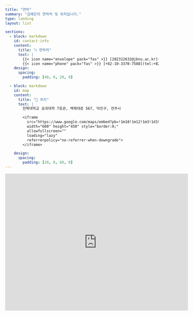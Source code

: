 ```yaml
---
title: "연락"
summary: "김예은의 연락처 및 위치입니다."
type: landing
layout: list

sections:
  - block: markdown
    id: contact-info
    content:
      title: "📞 연락처"
      text: |
        {{< icon name="envelope" pack="fas" >}} [202312632@jbnu.ac.kr](mailto:202312632@jbnu.ac.kr)  
        {{< icon name="phone" pack="fas" >}} [+82-10-3370-7588](tel:+821033707588)
    design:
      spacing:
        padding: [40, 0, 20, 0]

  - block: markdown
    id: map
    content:
      title: "📍 위치"
      text: |
        전북대학교 공과대학 7호관, 백제대로 567, 덕진구, 전주시

        <iframe
          src="https://www.google.com/maps/embed?pb=!1m18!1m12!1m3!1d1951.51934262187!2d127.13375986643295!3d35.84583686809913!2m3!1f0!2f0!3f0!3m2!1i1024!2i768!4f13.1!3m3!1m2!1s0x35702330dc920b9d%3A0x1d0d425396006646!2z7KCE67aB64yA7ZWZ6rWQIOqzteqzvOuMgO2VmSA37Zi46rSA!5e0!3m2!1sko!2skr!4v1760321686828!5m2!1sko!2skr"
          width="600" height="450" style="border:0;"
          allowfullscreen=""
          loading="lazy"
          referrerpolicy="no-referrer-when-downgrade">
        </iframe>

    design:
      spacing:
        padding: [20, 0, 60, 0]
---
```


<iframe src="https://www.google.com/maps/embed?pb=!1m18!1m12!1m3!1d1951.51934262187!2d127.13375986643295!3d35.84583686809913!2m3!1f0!2f0!3f0!3m2!1i1024!2i768!4f13.1!3m3!1m2!1s0x35702330dc920b9d%3A0x1d0d425396006646!2z7KCE67aB64yA7ZWZ6rWQIOqzteqzvOuMgO2VmSA37Zi46rSA!5e0!3m2!1sko!2skr!4v1760321686828!5m2!1sko!2skr" width="600" height="450" style="border:0;" allowfullscreen="" loading="lazy" referrerpolicy="no-referrer-when-downgrade"></iframe>